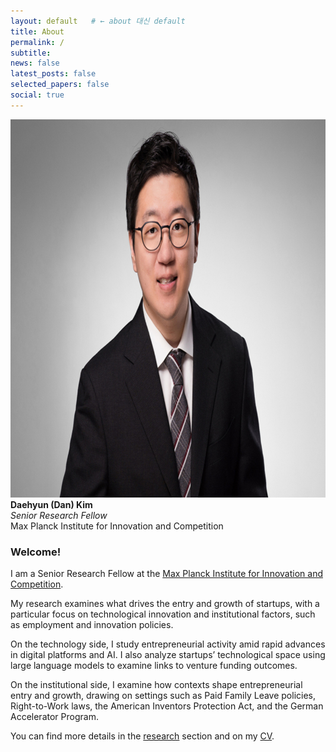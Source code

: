 ```yaml
---
layout: default   # ← about 대신 default
title: About
permalink: /
subtitle:
news: false
latest_posts: false
selected_papers: false
social: true
---
```


<div class="about-hero">
<div class="left">
  <img src="/assets/img/prof_pic.jpeg" alt="Daehyun (Dan) Kim">
  <div class="caption">
    <strong>Daehyun (Dan) Kim</strong><br>
    <em>Senior Research Fellow</em><br>
    Max Planck Institute for Innovation and Competition
  </div>
</div>

<div class="right">
  <h3>Welcome!</h3>

  <p>I am a Senior Research Fellow at the
  <a href="https://www.ip.mpg.de/en/">Max Planck Institute for Innovation and Competition</a>.</p>

  <p>My research examines what drives the entry and growth of startups, with a particular
  focus on technological innovation and institutional factors, such as employment and
  innovation policies.</p>

  <p>On the technology side, I study entrepreneurial activity amid rapid advances in digital
  platforms and AI. I also analyze startups’ technological space using large language
  models to examine links to venture funding outcomes.</p>

  <p>On the institutional side, I examine how contexts shape entrepreneurial entry and growth,
  drawing on settings such as Paid Family Leave policies, Right-to-Work laws, the American
  Inventors Protection Act, and the German Accelerator Program.</p>

  <p>You can find more details in the <a href="./research">research</a> section and on my <a href="./cv">CV</a>.</p>
</div>
</div>
